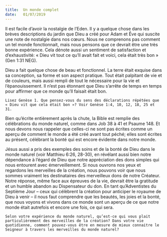 ```yaml
---
title:  Un monde complet
date:   01/07/2019
---
```


Il est facile d’avoir la nostalgie de l’Eden. Il y a quelque chose dans les brèves descriptions du jardin que Dieu a créé pour Adam et Êve qui suscite une note de nostalgie dans nos cœurs. Nous ne comprenons pas comment un tel monde fonctionnait, mais nous pensons que ce devrait être une très bonne expérience. Cela dénote aussi un sentiment de satisfaction et d’exhaustivité: « Dieu vit tout ce qu’Il avait fait et voici, cela était très bon » (Gen 1:31 NEG).

Dieu a fait quelque chose de beau et fonctionnel. La terre était exquise dans sa conception, sa forme et son aspect pratique. Tout était palpitant de vie et de couleurs, mais aussi rempli de tout le nécessaire pour la vie et l’épanouissement. Il n’est pas étonnant que Dieu s’arrête de temps en temps pour affirmer que ce monde qu’Il faisait était bon.

`Lisez Genèse 1. Que pensez-vous du sens des déclarations répétées que « Dieu vit que cela était bon »? Voir Genèse 1:4, 10, 12, 18, 25 et 31.`

Bien qu’écrite entièrement après la chute, la Bible est remplie des célébrations du monde naturel, comme dans Job 38 à 41 et Psaume 148. Et nous devons nous rappeler que celles-ci ne sont pas écrites comme un aperçu de comment le monde a été créé avant tout péché; elles sont écrites au présent, célébrant la bonté qui est encore évidente dans notre monde.

Jésus aussi a pris des exemples des soins et de la bonté de Dieu dans le monde naturel (voir Matthieu 6:26, 28-30), en révélant aussi bien notre dépendance à l’égard de Dieu que notre appréciation des dons simples qui nous entourent avec émerveillement. Si nous ouvrons nos yeux et regardons les merveilles de la création, nous pouvons voir que nous sommes vraiment les destinataires des merveilleux dons de notre Créateur. Notre réponse, même face aux épreuves de la vie, devrait être la gratitude et un humble abandon au Dispensateur du don. En tant qu’Adventistes du Septième Jour – ceux qui célèbrent la création pour anticiper le royaume de Dieu à venir – il nous faut comprendre que les beautés, les joies et la bonté, que nous voyons et vivons dans ce monde sont un aperçu de ce que notre monde était autrefois et encore une fois, ce qui sera.

`Selon votre expérience du monde naturel, qu’est-ce qui vous plait particulièrement des merveilles de la création? Dans votre vie quotidienne, comment pouvez-vous être en mesure de mieux connaitre le Seigneur à travers les merveilles du monde naturel?`